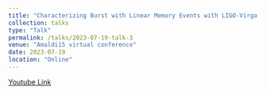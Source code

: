 ```yaml
---
title: "Characterizing Burst with Linear Memory Events with LIGO-Virgo-KAGRA and Pulsar Timing Array Observatories"
collection: talks
type: "Talk"
permalink: /talks/2023-07-19-talk-3
venue: "Amaldi15 virtual conference"
date: 2023-07-19
location: "Online"
---
```


[Youtube Link](https://youtu.be/PZfRz2ECjj4?t=5765)
